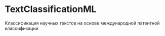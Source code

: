 # TextClassificationML
Классификация научных текстов на основе международной патентной классификации
